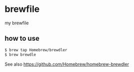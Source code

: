 # brewfile

my brewfile

## how to use

```sh
$ brew tap Homebrew/brewdler
$ brew brewdle
```

See also https://github.com/Homebrew/homebrew-brewdler
